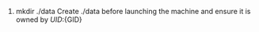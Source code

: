1. mkdir ./data
   Create ./data before launching the machine and ensure it is owned by ${UID}:${GID}
